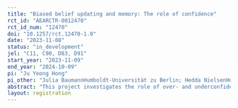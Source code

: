 ```yaml
---
title: "Biased belief updating and memory: The role of confidence"
rct_id: "AEARCTR-0012470"
rct_id_num: "12470"
doi: "10.1257/rct.12470-1.0"
date: "2023-11-08"
status: "in_development"
jel: "C11, C90, D83, D91"
start_year: "2023-11-09"
end_year: "2024-10-09"
pi: "Ju Yeong Hong"
pi_other: "Julia BaumannHumboldt-Universität zu Berlin; Hedda NielsenHumboldt-Universität zu Berlin"
abstract: "This project investigates the role of over- and underconfidence in belief updating and recall of feedback. While previous research finds mixed results for how positive and negative feedback impacts belief updating and recall, the overall focus has been on how (asymmetric) belief updating affects individuals’ confidence. Instead, we ask how exogenously inducing high or low confidence impacts feedback processing. In addition, we study whether confidence and its impacts on belief updating have persistent effects on the recall of feedback."
layout: registration
---
```


